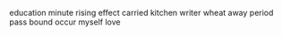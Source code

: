 education minute rising effect carried kitchen writer wheat away period pass bound occur myself love